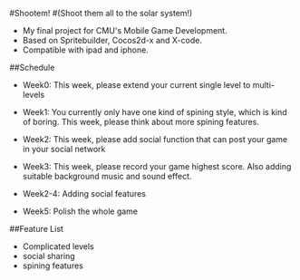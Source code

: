#Shootem!
#(Shoot them all to the solar system!)

 - My final project for CMU's Mobile Game Development.
 - Based on Spritebuilder, Cocos2d-x and X-code.
 - Compatible with ipad and iphone.

##Schedule

 - Week0: This week, please extend your current single level to multi-levels
 - Week1: You currently only have one kind of spining style, which is kind of boring. This week, please think about more spining features.
 - Week2: This week, please add social function that can post your game in your social network
 - Week3: This week, please record your game highest score. Also adding suitable background music and sound effect.
 
 - Week2-4: Adding social features
 - Week5: Polish the whole game 

##Feature List
 - Complicated levels
 - social sharing
 - spining features
